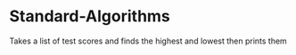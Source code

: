# Standard-Algorithms
Takes a list of test scores and finds the highest and lowest then prints them
